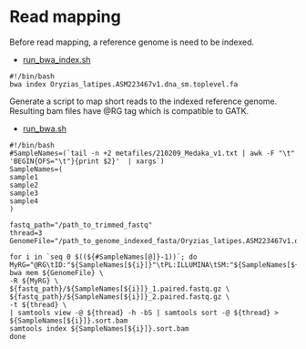 # Read mapping
Before read mapping, a reference genome is need to be indexed.
- [run_bwa_index.sh](scripts/run_bwa_index.sh)
```
#!/bin/bash
bwa index Oryzias_latipes.ASM223467v1.dna_sm.toplevel.fa
```

Generate a script to map short reads to the indexed reference genome.   
Resulting bam files have @RG tag which is compatible to GATK.
- [run_bwa.sh](scripts/run_bwa.sh)
```
#!/bin/bash
#SampleNames=(`tail -n +2 metafiles/210209_Medaka_v1.txt | awk -F "\t" 'BEGIN{OFS="\t"}{print $2}'  | xargs`)
SampleNames=(
sample1
sample2
sample3
sample4
)

fastq_path="/path_to_trimmed_fastq"
thread=3
GenomeFile="/path_to_genome_indexed_fasta/Oryzias_latipes.ASM223467v1.dna_sm.toplevel"

for i in `seq 0 $((${#SampleNames[@]}-1))`; do
MyRG="@RG\tID:"${SampleNames[${i}]}"\tPL:ILLUMINA\tSM:"${SampleNames[${i}]}
bwa mem ${GenomeFile} \
-R ${MyRG} \
${fastq_path}/${SampleNames[${i}]}_1.paired.fastq.gz \
${fastq_path}/${SampleNames[${i}]}_2.paired.fastq.gz \
-t ${thread} \
| samtools view -@ ${thread} -h -bS | samtools sort -@ ${thread} > ${SampleNames[${i}]}.sort.bam
samtools index ${SampleNames[${i}]}.sort.bam
done
```
